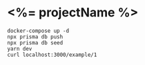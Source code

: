 # <%= projectName %>

```
docker-compose up -d
npx prisma db push
npx prisma db seed
yarn dev
curl localhost:3000/example/1
```
